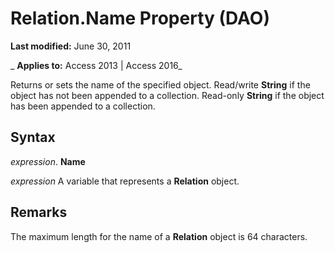 
# Relation.Name Property (DAO)

 **Last modified:** June 30, 2011

 _ **Applies to:** Access 2013 | Access 2016_

Returns or sets the name of the specified object. Read/write  **String** if the object has not been appended to a collection. Read-only **String** if the object has been appended to a collection.


## Syntax

 _expression_. **Name**

 _expression_ A variable that represents a **Relation** object.


## Remarks

The maximum length for the name of a  **Relation** object is 64 characters.


